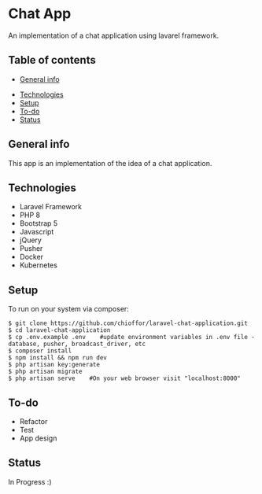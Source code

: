 # Chat App   
An implementation of a chat application using lavarel framework.

## Table of contents
* [General info](#general-info)
<!-- * [Screenshots](#screenshots) -->
* [Technologies](#technologies)
* [Setup](#setup)
* [To-do](#to-do)
* [Status](#status)

## General info
This app is an implementation of the idea of a chat application.

<!-- ## Screenshots
![Example screenshot](./img/screenshot-small.png) -->

## Technologies
* Laravel Framework
* PHP 8
* Bootstrap 5
* Javascript
* jQuery
* Pusher
* Docker
* Kubernetes

## Setup
To run on your system via composer:
```
$ git clone https://github.com/chioffor/laravel-chat-application.git
$ cd laravel-chat-application
$ cp .env.example .env    #update environment variables in .env file - database, pusher, broadcast_driver, etc
$ composer install
$ npm install && npm run dev
$ php artisan key:generate
$ php artisan migrate
$ php artisan serve    #On your web browser visit "localhost:8000"
```
    


## To-do
* Refactor 
* Test
* App design

## Status
In Progress :)

